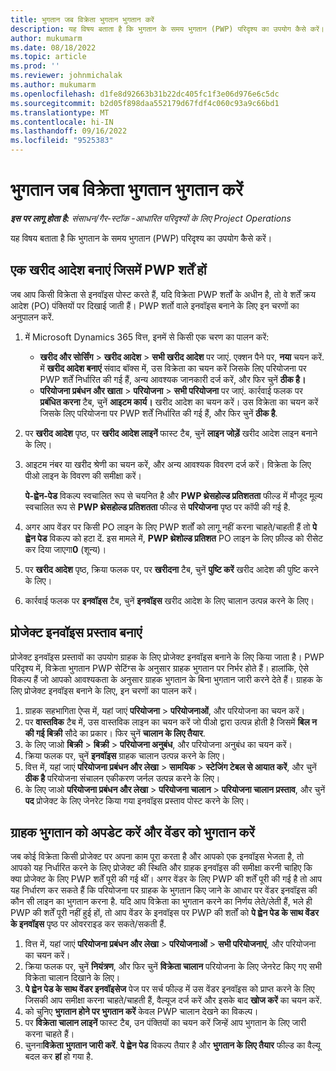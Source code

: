 ```yaml
---
title: भुगतान जब विक्रेता भुगतान भुगतान करें
description: यह विषय बताता है कि भुगतान के समय भुगतान (PWP) परिदृश्य का उपयोग कैसे करें।
author: mukumarm
ms.date: 08/18/2022
ms.topic: article
ms.prod: ''
ms.reviewer: johnmichalak
ms.author: mukumarm
ms.openlocfilehash: d1fe8d92663b31b22dc405fc1f3e06d976e6c5dc
ms.sourcegitcommit: b2d05f898daa552179d67fdf4c060c93a9c66bd1
ms.translationtype: MT
ms.contentlocale: hi-IN
ms.lasthandoff: 09/16/2022
ms.locfileid: "9525383"
---
```

# <a name="pay-when-paid-vendor-payments"></a>भुगतान जब विक्रेता भुगतान भुगतान करें

_**इस पर लागू होता है:** संसाधन/गैर-स्टॉक -आधारित परिदृश्यों के लिए Project Operations_

यह विषय बताता है कि भुगतान के समय भुगतान (PWP) परिदृश्य का उपयोग कैसे करें।

## <a name="create-a-purchase-order-that-has-pwp-terms"></a>एक खरीद आदेश बनाएं जिसमें PWP शर्तें हों

जब आप किसी विक्रेता से इनवॉइस पोस्ट करते हैं, यदि विक्रेता PWP शर्तों के अधीन है, तो वे शर्तें क्रय आदेश (PO) पंक्तियों पर दिखाई जाती हैं। PWP शर्तो वाले इनवॉइस बनाने के लिए इन चरणों का अनुपालन करें.

1. में Microsoft Dynamics 365 वित्त, इनमें से किसी एक चरण का पालन करें:

    - **खरीद और सोर्सिंग** \> **खरीद आदेश** \> **सभी खरीद आदेश** पर जाएं. एक्शन पैने पर, **नया** चयन करें. में **खरीद आदेश बनाएं** संवाद बॉक्स में, उस विक्रेता का चयन करें जिसके लिए परियोजना पर PWP शर्तें निर्धारित की गई हैं, अन्य आवश्यक जानकारी दर्ज करें, और फिर चुनें **ठीक है।**
    - **परियोजना प्रबंधन और खाता** \> **परियोजना** \> **सभी परियोजना** पर जाएं. कार्रवाई फलक पर **प्रबंधित करना** टैब, चुनें **आइटम कार्य।** खरीद आदेश का चयन करें। उस विक्रेता का चयन करें जिसके लिए परियोजना पर PWP शर्तें निर्धारित की गई हैं, और फिर चुनें **ठीक है**.

2. पर **खरीद आदेश** पृष्ठ, पर **खरीद आदेश लाइनें** फास्ट टैब, चुनें **लाइन जोड़ें** खरीद आदेश लाइन बनाने के लिए।
3. आइटम नंबर या खरीद श्रेणी का चयन करें, और अन्य आवश्यक विवरण दर्ज करें। विक्रेता के लिए पीओ लाइन के विवरण की समीक्षा करें।

    **पे-ह्वेन-पेड** विकल्प स्वचालित रूप से चयनित है और **PWP थ्रेसहोल्ड प्रतिशतता** फील्ड में मौजूद मूल्य स्वचालित रूप से **PWP थ्रेसहोल्ड प्रतिशतता** फील्ड से **परियोजना** पृष्ठ पर कॉपी की गई है.

4. अगर आप वेंडर पर किसी PO लाइन के लिए PWP शर्तों को लागू नहीं करना चाहते/चाहती हैं तो **पे ह्वेन पेड** विकल्प को हटा दें. इस मामले में, **PWP थ्रेशोल्ड प्रतिशत** PO लाइन के लिए फ़ील्ड को रीसेट कर दिया जाएगा**0** (शून्य)।
5. पर **खरीद आदेश** पृष्ठ, क्रिया फलक पर, पर **खरीदना** टैब, चुनें **पुष्टि करें** खरीद आदेश की पुष्टि करने के लिए।
6. कार्रवाई फलक पर **इनवॉइस** टैब, चुनें **इनवॉइस** खरीद आदेश के लिए चालान उत्पन्न करने के लिए।

## <a name="create-a-project-invoice-proposal"></a>प्रोजेक्ट इनवॉइस प्रस्ताव बनाएं

प्रोजेक्ट इनवॉइस प्रस्तावों का उपयोग ग्राहक के लिए प्रोजेक्ट इनवॉइस बनाने के लिए किया जाता है। PWP परिदृश्य में, विक्रेता भुगतान PWP सेटिंग्स के अनुसार ग्राहक भुगतान पर निर्भर होते हैं। हालांकि, ऐसे विकल्प हैं जो आपको आवश्यकता के अनुसार ग्राहक भुगतान के बिना भुगतान जारी करने देते हैं। ग्राहक के लिए प्रोजेक्ट इनवॉइस बनाने के लिए, इन चरणों का पालन करें।

1. ग्राहक सहभागिता ऐप्स में, यहां जाएं **परियोजना** \> **परियोजनाओं**, और परियोजना का चयन करें।
2. पर **वास्तविक** टैब में, उस वास्तविक लाइन का चयन करें जो पीओ द्वारा उत्पन्न होती है जिसमें **बिल न की गई बिक्री** सौदे का प्रकार। फिर चुनें **चालान के लिए तैयार**.
3. के लिए जाओ **बिक्री** \> **बिक्री** \> **परियोजना अनुबंध**, और परियोजना अनुबंध का चयन करें।
4. क्रिया फलक पर, चुनें **इनवॉइस** ग्राहक चालान उत्पन्न करने के लिए।
5. वित्त में, यहां जाएं **परियोजना प्रबंधन और लेखा** \> **सामयिक** \> **स्टेजिंग टेबल से आयात करें**, और चुनें **ठीक है** परियोजना संचालन एकीकरण जर्नल उत्पन्न करने के लिए।
6. के लिए जाओ **परियोजना प्रबंधन और लेखा** \> **परियोजना चालान** \> **परियोजना चालान प्रस्ताव**, और चुनें **पद** प्रोजेक्ट के लिए जेनरेट किया गया इनवॉइस प्रस्ताव पोस्ट करने के लिए।

## <a name="update-a-customer-payment-and-pay-the-vendor"></a>ग्राहक भुगतान को अपडेट करें और वेंडर को भुगतान करें

जब कोई विक्रेता किसी प्रोजेक्ट पर अपना काम पूरा करता है और आपको एक इनवॉइस भेजता है, तो आपको यह निर्धारित करने के लिए प्रोजेक्ट की स्थिति और ग्राहक इनवॉइस की समीक्षा करनी चाहिए कि क्या प्रोजेक्ट के लिए PWP शर्तें पूरी की गई थीं। अगर वेंडर के लिए PWP की शर्तें पूरी की गई है तो आप यह निर्धारण कर सकते हैं कि परियोजना पर ग्राहक के भुगतान किए जाने के आधार पर वेंडर इनवॉइस की कौन सी लाइन का भुगतान करना है. यदि आप विक्रेता का भुगतान करने का निर्णय लेते/लेती हैं, भले ही PWP की शर्तें पूरी नहीं हुई हों, तो आप वेंडर के इनवॉइस पर PWP की शर्तों को **पे ह्वेन पेड के साथ वेंडर के इनवॉइस** पृष्ठ पर ओवरराइड कर सकते/सकती हैं.

1. वित्त में, यहां जाएं **परियोजना प्रबंधन और लेखा** \> **परियोजनाओं** \> **सभी परियोजनाएं**, और परियोजना का चयन करें।
2. क्रिया फलक पर, चुनें **नियंत्रण**, और फिर चुनें **विक्रेता चालान** परियोजना के लिए जेनरेट किए गए सभी विक्रेता चालान दिखाने के लिए।
3. **पे ह्वेन पेड के साथ वेंडर इनवॉइसेज** पेज पर सर्च फील्ड में उस वेंडर इनवॉइस को प्राप्त करने के लिए जिसकी आप समीक्षा करना चाहते/चाहती हैं, वैल्यूज दर्ज करें और इसके बाद **खोज करें** का चयन करें.
4. को चुनिए **भुगतान होने पर भुगतान करें** केवल PWP चालान देखने का विकल्प।
5. पर **विक्रेता चालान लाइनें** फास्ट टैब, उन पंक्तियों का चयन करें जिन्हें आप भुगतान के लिए जारी करना चाहते हैं।
6. चुनना**विक्रेता भुगतान जारी करें**. **पे ह्वेन पेड** विकल्प तैयार है और **भुगतान के लिए तैयार** फील्ड का वैल्यू बदल कर **हां** हो गया है.
